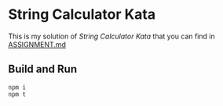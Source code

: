 # String Calculator Kata
This is my solution of *String Calculator Kata* that you can find in [ASSIGNMENT.md](ASSIGNMENT.md)

## Build and Run
```
npm i
npm t
```
